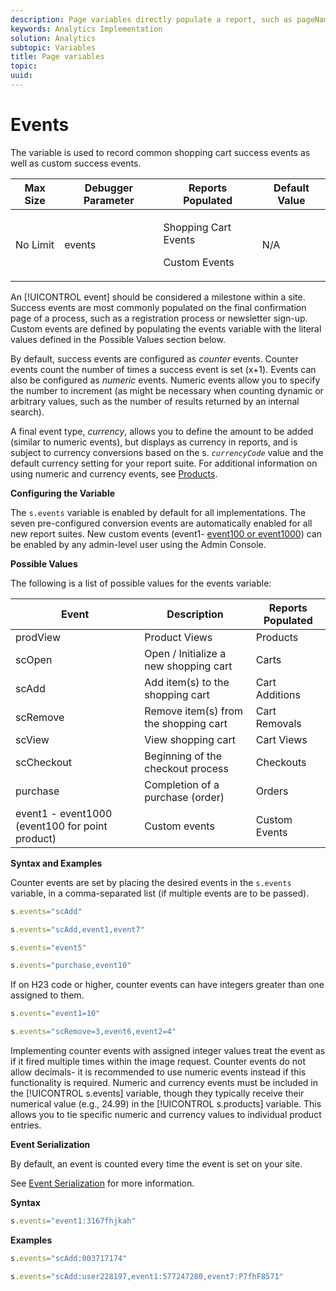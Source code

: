 ```yaml
---
description: Page variables directly populate a report, such as pageName, List Props, List Variables, and so on.
keywords: Analytics Implementation
solution: Analytics
subtopic: Variables
title: Page variables
topic:
uuid:
---
```



# Events

The  variable is used to record common shopping cart success events as well as custom success events.

<!-- 

events.xml

 -->

<table id="table_9EB9D08C80544CD68C4B1A2012440472"> 
 <thead> 
  <tr> 
   <th class="entry"> Max Size </th> 
   <th class="entry"> Debugger Parameter </th> 
   <th class="entry"> Reports Populated </th> 
   <th class="entry"> Default Value </th> 
  </tr> 
 </thead>
 <tbody> 
  <tr> 
   <td> No Limit </td> 
   <td> events </td> 
   <td> <p>Shopping Cart Events </p> <p>Custom Events </p> </td> 
   <td> N/A </td> 
  </tr> 
 </tbody> 
</table>

An [!UICONTROL event] should be considered a milestone within a site. Success events are most commonly populated on the final confirmation page of a process, such as a registration process or newsletter sign-up. Custom events are defined by populating the events variable with the literal values defined in the Possible Values section below.

By default, success events are configured as *counter* events. Counter events count the number of times a success event is set (x+1). Events can also be configured as *numeric* events. Numeric events allow you to specify the number to increment (as might be necessary when counting dynamic or arbitrary values, such as the number of results returned by an internal search).

A final event type, *currency*, allows you to define the amount to be added (similar to numeric events), but displays as currency in reports, and is subject to currency conversions based on the s. *`currencyCode`* value and the default currency setting for your report suite. For additional information on using numeric and currency events, see [Products](/help/implement/js-implementation/page-variables/page-variables.md).

**Configuring the Variable**

The `s.events` variable is enabled by default for all implementations. The seven pre-configured conversion events are automatically enabled for all new report suites. New custom events (event1- [event100 or event1000](/help/implement/js-implementation/page-variables/page-variables.md)) can be enabled by any admin-level user using the Admin Console.

**Possible Values**

The following is a list of possible values for the events variable: 

|  Event  | Description  | Reports Populated  |
|---|---|---|
|  prodView  | Product Views  | Products  |
|  scOpen  | Open / Initialize a new shopping cart  | Carts  |
|  scAdd  | Add item(s) to the shopping cart  | Cart Additions  |
|  scRemove  | Remove item(s) from the shopping cart  | Cart Removals  |
|  scView  | View shopping cart  | Cart Views  |
|  scCheckout  | Beginning of the checkout process  | Checkouts  |
|  purchase  | Completion of a purchase (order)  | Orders  |
|  event1 - event1000 (event100 for point product)  | Custom events  | Custom Events  |

**Syntax and Examples** 

Counter events are set by placing the desired events in the `s.events` variable, in a comma-separated list (if multiple events are to be passed).

```js
s.events="scAdd"
```

```js
s.events="scAdd,event1,event7"
```

```js
s.events="event5"
```

```js
s.events="purchase,event10"
```

If on H23 code or higher, counter events can have integers greater than one assigned to them.

```js
s.events="event1=10"
```

```js
s.events="scRemove=3,event6,event2=4"
```

Implementing counter events with assigned integer values treat the event as if it fired multiple times within the image request. Counter events do not allow decimals- it is recommended to use numeric events instead if this functionality is required.
Numeric and currency events must be included in the [!UICONTROL s.events] variable, though they typically receive their numerical value (e.g., 24.99) in the [!UICONTROL s.products] variable. This allows you to tie specific numeric and currency values to individual product entries.

**Event Serialization** 

By default, an event is counted every time the event is set on your site.

See [Event Serialization](/help/implement/js-implementation/event-serialization.md) for more information.

**Syntax**

```js
s.events="event1:3167fhjkah"
```

**Examples**

```js
s.events="scAdd:003717174"
```

```js
s.events="scAdd:user228197,event1:577247280,event7:P7fhF8571"
```
